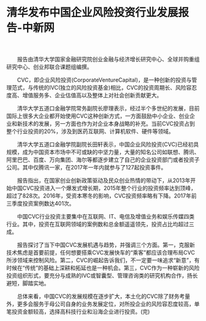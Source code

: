 # 清华发布中国企业风险投资行业发展报告-中新网

　　

　　报告由清华大学国家金融研究院创业金融与经济增长研究中心、全球并购重组研究中心、创业邦联合课题组编撰。

　　CVC，即企业风险投资(CorporateVentureCapital)，是一种创新的投资与管理范式，与传统的IVC(独立的风险投资基金)相比，CVC的投资周期长、风险容忍度高、增值服务多、企业估值高以及整体上对社会创新贡献更大。

　　清华大学五道口金融学院常务副院长廖理表示，经过半个多世纪的发展，目前国际上很多大企业都开始使用CVC这种创新方式，一方面鼓励中小企业、创业企业和新技术的发展，另一方面也作为对企业本身战略的补充。当前CVC投资占到整个行业投资的20%，涉及到医药互联网、计算机软件、硬件等领域。

　　清华大学五道口金融学院副院长田轩表示，中国企业风险投资(CVC)已经初具规模，成为中国资本市场中不可或缺的中坚力量，大量的知名公司如联想、腾讯、阿里巴巴、百度、万向集团、海尔等都逐步建立了自己的企业投资部门或者投资子公司。其中仅腾讯一家，在2017年一年内就参与了127起投资事件。

　　报告指出，在国家创业创新政策驱动及民众创业热情的带动下，从2013年开始中国CVC投资进入一个爆发式增长期，2015年整个行业的投资频率达到顶峰，超过了828次。2016年，受资本寒冬的影响，CVC投资频率略有下降。2017年前三季度投资案例数达401次。

　　中国CVC行业投资主要集中在互联网、IT、电信及增值业务和娱乐传媒四类行业。其中，投资在互联网领域的案例数和总金额遥遥领先，投资占比均超过三成。

　　报告探讨了当下中国CVC发展机遇与趋势，并强调三个方面。第一，克服新技术焦虑是首要前提，任何想要搭乘CVC发展快车的“乘客”都应该合理布局CVC所涉领域来控制风险。第二，CVC的崛起告诉我们，不一定要一味追求“新意”，有时候在“传统”的基础上深耕和拓延也是一种机会。第三，CVC作为一种崭新的风险投资组织形式，要充分与成熟的IVC或智囊型、管理咨询类的研究机构合作，扬长避短，脚踏实地。

　　总体来看，中国CVC的发展规模在逐步扩大，本土化的CVC除了财务考量外，更多会服务于母公司自身的业务发展定位，对所投企业的风险容忍度较高，单笔投资金额较高，选择高科技行业和沿海企业进行投资。(完)
